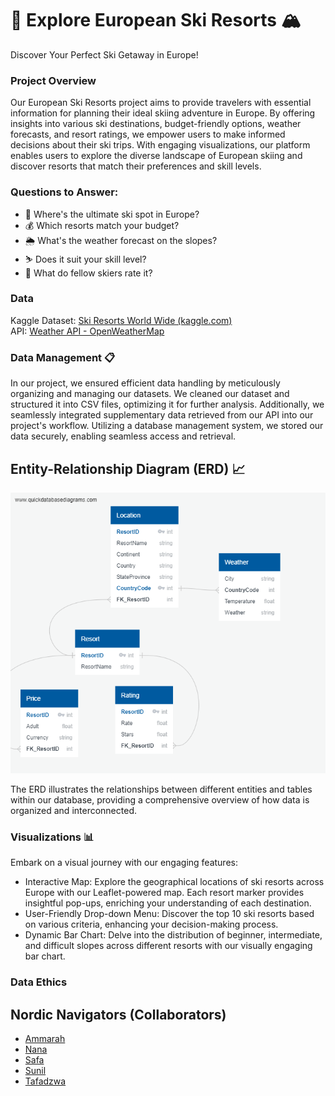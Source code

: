 # 🎿 Explore European Ski Resorts 🏔️

Discover Your Perfect Ski Getaway in Europe!

### Project Overview
Our European Ski Resorts project aims to provide travelers with essential information for planning their ideal skiing adventure in Europe. By offering insights into various ski destinations, budget-friendly options, weather forecasts, and resort ratings, we empower users to make informed decisions about their ski trips. With engaging visualizations, our platform enables users to explore the diverse landscape of European skiing and discover resorts that match their preferences and skill levels. 

### Questions to Answer:
- 🌟 Where's the ultimate ski spot in Europe?
- 💰 Which resorts match your budget?
- 🌦️ What's the weather forecast on the slopes?
- ⛷️ Does it suit your skill level?
- 🏅 What do fellow skiers rate it?

### Data
Kaggle Dataset: [Ski Resorts World Wide (kaggle.com)](https://www.kaggle.com/datasets/migueldefrutos/ski-resorts-world-wide?resource=download)    
API: [Weather API - OpenWeatherMap](https://openweathermap.org/api)

### Data Management 📋
In our project, we ensured efficient data handling by meticulously organizing and managing our datasets. We cleaned our dataset and structured it into CSV files, optimizing it for further analysis. Additionally, we seamlessly integrated supplementary data retrieved from our API into our project's workflow. Utilizing a database management system, we stored our data securely, enabling seamless access and retrieval.

## Entity-Relationship Diagram (ERD) 📈

![ERD Image](https://github.com/BootcampCoderTF/Nordic-Navigators/blob/main/Resources/QuickDBD.png?raw=true)

The ERD illustrates the relationships between different entities and tables within our database, providing a comprehensive overview of how data is organized and interconnected.


### Visualizations 📊
Embark on a visual journey with our engaging features:

- Interactive Map: Explore the geographical locations of ski resorts across Europe with our Leaflet-powered map. Each resort marker provides insightful pop-ups, enriching your understanding of each destination.
- User-Friendly Drop-down Menu: Discover the top 10 ski resorts based on various criteria, enhancing your decision-making process.
- Dynamic Bar Chart: Delve into the distribution of beginner, intermediate, and difficult slopes across different resorts with our visually engaging bar chart.

### Data Ethics












## Nordic Navigators (Collaborators)

- [Ammarah](https://github.com/Amarah010)
- [Nana](https://github.com/Mendev95)
- [Safa](https://github.com/Safa297)
- [Sunil](https://github.com/SunilMalhi)
- [Tafadzwa](https://github.com/BootcampCoderTF)

